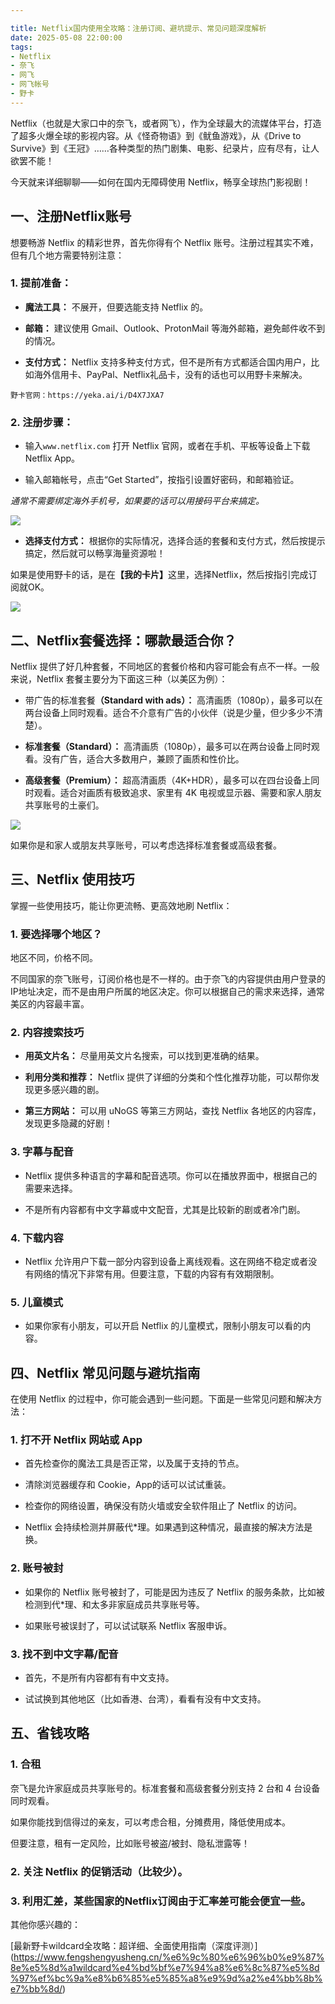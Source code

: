 ```yaml
---

title: Netflix国内使用全攻略：注册订阅、避坑提示、常见问题深度解析
date: 2025-05-08 22:00:00
tags:
- Netflix
- 奈飞
- 网飞
- 网飞帐号
- 野卡
---
```


Netflix（也就是大家口中的奈飞，或者网飞），作为全球最大的流媒体平台，打造了超多火爆全球的影视内容。从《怪奇物语》到《鱿鱼游戏》，从《Drive to Survive》到《王冠》……各种类型的热门剧集、电影、纪录片，应有尽有，让人欲罢不能！



今天就来详细聊聊——如何在国内无障碍使用 Netflix，畅享全球热门影视剧！



## 一、注册Netflix账号



想要畅游 Netflix 的精彩世界，首先你得有个 Netflix 账号。注册过程其实不难，但有几个地方需要特别注意：



### 1. 提前准&#x5907;**：**

* **魔法工具：** 不展开，但要选能支持 Netflix 的。

* **邮箱：** 建议使用 Gmail、Outlook、ProtonMail 等海外邮箱，避免邮件收不到的情况。

* **支付方式：** Netflix 支持多种支付方式，但不是所有方式都适合国内用户，比如海外信用卡、PayPal、Netflix礼品卡，没有的话也可以用野卡来解决。

```plain&#x20;text
野卡官网：https://yeka.ai/i/D4X7JXA7
```



### 2. **注册步骤：**

* 输入`www.netflix.com` 打开 Netflix 官网，或者在手机、平板等设备上下载 Netflix App。

* 输入邮箱帐号，点击“Get Started”，按指引设置好密码，和邮箱验证。

*通常不需要绑定海外手机号，如果要的话可以用接码平台来搞定。*

![](https://workstation.sg.larksuite.com/space/api/box/stream/download/asynccode/?code=Y2U4NDFiMTNkNjdlNmEwZTE3YTgwZjkzMzUyZTczNTlfNlI4QTFoUDYxT2RnMHl6N3QwTzN6RHRZRmk5SUJQeXNfVG9rZW46UjN5dGIzcEFCb3VGVGJ4WjRqR2xGbWtnZ1ZoXzE3NDY3NzY0MTU6MTc0Njc4MDAxNV9WNA)



* **选择支付方式：** 根据你的实际情况，选择合适的套餐和支付方式，然后按提示搞定，然后就可以畅享海量资源啦！

如果是使用野卡的话，是&#x5728;**【我的卡片】**&#x8FD9;里，选择Netflix，然后按指引完成订阅就OK。

![](https://workstation.sg.larksuite.com/space/api/box/stream/download/asynccode/?code=OTIzYzJjMTY1YzRjYmMzYzNkYzU0YjlhNWNjZTJhYjRfaDd6QzVsQlpXVTIzT29VVzRpUlU1SzdFMnV3TU9EVW5fVG9rZW46SmtzRGJqN2NXb1pjSER4YlpkdGx1MklSZzhlXzE3NDY3NzY0MTU6MTc0Njc4MDAxNV9WNA)





## 二、Netflix套餐选择：哪款最适合你？



Netflix 提供了好几种套餐，不同地区的套餐价格和内容可能会有点不一样。一般来说，Netflix 套餐主要分为下面这三种（以美区为例）：



* 带广告的标准套&#x9910;**（Standard with ads）：** 高清画质（1080p），最多可以在两台设备上同时观看。适合不介意有广告的小伙伴（说是少量，但少多少不清楚）。

* **标准套餐（Standard）：** 高清画质（1080p），最多可以在两台设备上同时观看。没有广告，适合大多数用户，兼顾了画质和性价比。

* **高级套餐（Premium）：** 超高清画质（4K+HDR），最多可以在四台设备上同时观看。适合对画质有极致追求、家里有 4K 电视或显示器、需要和家人朋友共享账号的土豪们。

![](https://workstation.sg.larksuite.com/space/api/box/stream/download/asynccode/?code=OTVjZjk5ODU3MWEzMGViZGQ3ZDk0ZTZjMDc1N2EyYzBfalE3cVVweDZqZTBrQXJpYlpaWDVCWUt0VzdKMTIzY29fVG9rZW46WndiY2JnMnNKb1pQOTV4N2t3TGxoaktPZ1VlXzE3NDY3NzY0MTU6MTc0Njc4MDAxNV9WNA)

如果你是和家人或朋友共享账号，可以考虑选择标准套餐或高级套餐。





## 三、Netflix 使用技巧



掌握一些使用技巧，能让你更流畅、更高效地刷 Netflix：



### 1. 要选择哪个地区？

地区不同，价格不同。



不同国家的奈飞账号，订阅价格也是不一样的。由于奈飞的内容提供由用户登录的IP地址决定，而不是由用户所属的地区决定。你可以根据自己的需求来选择，通常美区的内容最丰富。



### 2. **内容搜索技巧**



* **用英文片名：** 尽量用英文片名搜索，可以找到更准确的结果。

* **利用分类和推荐：** Netflix 提供了详细的分类和个性化推荐功能，可以帮你发现更多感兴趣的剧。

* **第三方网站：** 可以用 uNoGS 等第三方网站，查找 Netflix 各地区的内容库，发现更多隐藏的好剧！



### 3. **字幕与配音**



* Netflix 提供多种语言的字幕和配音选项。你可以在播放界面中，根据自己的需要来选择。

* 不是所有内容都有中文字幕或中文配音，尤其是比较新的剧或者冷门剧。



### 4. **下载内容**



* Netflix 允许用户下载一部分内容到设备上离线观看。这在网络不稳定或者没有网络的情况下非常有用。但要注意，下载的内容有有效期限制。



### 5. **儿童模式**



* 如果你家有小朋友，可以开启 Netflix 的儿童模式，限制小朋友可以看的内容。





## 四、Netflix 常见问题与避坑指南



在使用 Netflix 的过程中，你可能会遇到一些问题。下面是一些常见问题和解决方法：



### 1. 打不&#x5F00;**&#x20;Netflix 网站或 App**



* 首先检查你的魔法工具是否正常，以及属于支持的节点。

* 清除浏览器缓存和 Cookie，App的话可以试试重装。

* 检查你的网络设置，确保没有防火墙或安全软件阻止了 Netflix 的访问。

* Netflix 会持续检测并屏蔽代\*理。如果遇到这种情况，最直接的解决方法是换。



### 2. **账号被封**

* 如果你的 Netflix 账号被封了，可能是因为违反了 Netflix 的服务条款，比如被检测到代\*理、和太多非家庭成员共享账号等。

* 如果账号被误封了，可以试试联系 Netflix 客服申诉。



### 3. **找不到中文字幕/配音**

* 首先，不是所有内容都有有中文支持。

* 试试换到其他地区（比如香港、台湾），看看有没有中文支持。



## 五、省钱攻略



### 1. **合租**

奈飞是允许家庭成员共享账号的。标准套餐和高级套餐分别支持 2 台和 4 台设备同时观看。

如果你能找到信得过的亲友，可以考虑合租，分摊费用，降低使用成本。

但要注意，租有一定风险，比如账号被盗/被封、隐私泄露等！



### 2. 关注 Netflix 的促销活动（比较少）。



### 3. 利用汇差，某些国家的Netflix订阅由于汇率差可能会便宜一些。





其他你感兴趣的：

\[最新野卡wildcard全攻略：超详细、全面使用指南（深度评测）]\(https://www.fengshengyusheng.cn/%e6%9c%80%e6%96%b0%e9%87%8e%e5%8d%a1wildcard%e4%bd%bf%e7%94%a8%e6%8c%87%e5%8d%97%ef%bc%9a%e8%b6%85%e5%85%a8%e9%9d%a2%e4%bb%8b%e7%bb%8d/)
